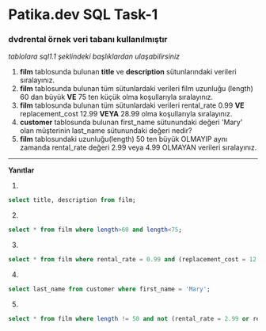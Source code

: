 # Patika.dev SQL Task-1
 ### dvdrental örnek veri tabanı kullanılmıştır <br>
 _tablolara sql1.1 şeklindeki başlıklardan ulaşabilirsiniz_
 1. **film** tablosunda bulunan **title** ve **description** sütunlarındaki verileri sıralayınız.
2. **film** tablosunda bulunan tüm sütunlardaki verileri film uzunluğu (length) 60 dan büyük **VE** 75 ten küçük olma koşullarıyla sıralayınız.
3. **film** tablosunda bulunan tüm sütunlardaki verileri rental_rate 0.99 **VE** replacement_cost 12.99 **VEYA** 28.99 olma koşullarıyla sıralayınız.
4. **customer** tablosunda bulunan first_name sütunundaki değeri 'Mary' olan müşterinin last_name sütunundaki değeri nedir?
5. **film** tablosundaki uzunluğu(length) 50 ten büyük OLMAYIP aynı zamanda rental_rate değeri 2.99 veya 4.99 OLMAYAN verileri sıralayınız.
------
**Yanıtlar** 

1.

```sql
select title, description from film;
```

2.

```sql
select * from film where length>60 and length<75;
```

3.

```sql
select * from film where rental_rate = 0.99 and (replacement_cost = 12.99 or replacement_cost = 28.99) ;
```

4.

```sql
select last_name from customer where first_name = 'Mary';
```

5.

```sql
select * from film where length != 50 and not (rental_rate = 2.99 or rental_rate = 4.99) ;
```

